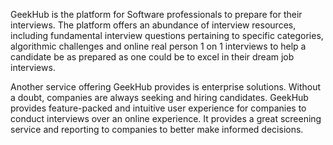 GeekHub is the platform for Software professionals to prepare for their interviews. The platform offers an abundance of interview resources, including fundamental interview questions pertaining to specific categories, algorithmic challenges and online real person 1 on 1 interviews to help a candidate be as prepared as one could be to excel in their dream job interviews.

Another service offering GeekHub provides is enterprise solutions. Without a doubt, companies are always seeking and hiring candidates. GeekHub provides feature-packed and intuitive user experience for companies to conduct interviews over an online experience. It provides a great screening service and reporting to companies to better make informed decisions.

